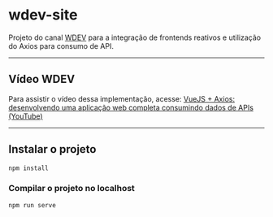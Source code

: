 # wdev-site

Projeto do canal [WDEV](https://youtube.com/wdevoficial) para a integração de frontends reativos e utilização do Axios para consumo de API.

___________________

## Vídeo WDEV

Para assistir o vídeo dessa implementação, acesse: [VueJS + Axios: desenvolvendo uma aplicação web completa consumindo dados de APIs (YouTube)](https://www.youtube.com/watch?v=kmsM_hHrDHE)

___________________


## Instalar o projeto
```
npm install
```

### Compilar o projeto no localhost
```
npm run serve
```

